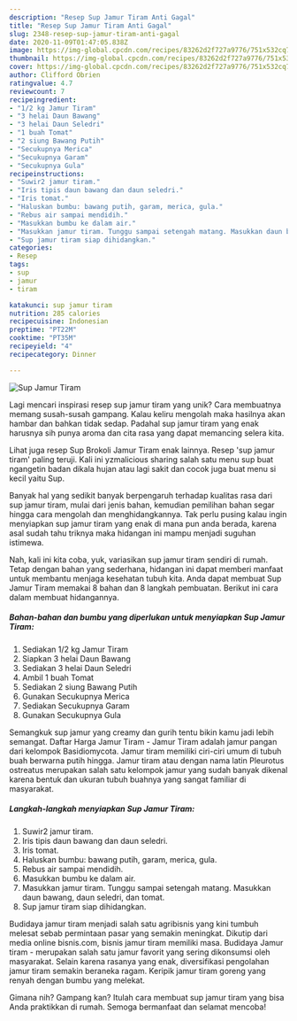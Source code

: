 ```yaml
---
description: "Resep Sup Jamur Tiram Anti Gagal"
title: "Resep Sup Jamur Tiram Anti Gagal"
slug: 2348-resep-sup-jamur-tiram-anti-gagal
date: 2020-11-09T01:47:05.838Z
image: https://img-global.cpcdn.com/recipes/83262d2f727a9776/751x532cq70/sup-jamur-tiram-foto-resep-utama.jpg
thumbnail: https://img-global.cpcdn.com/recipes/83262d2f727a9776/751x532cq70/sup-jamur-tiram-foto-resep-utama.jpg
cover: https://img-global.cpcdn.com/recipes/83262d2f727a9776/751x532cq70/sup-jamur-tiram-foto-resep-utama.jpg
author: Clifford Obrien
ratingvalue: 4.7
reviewcount: 7
recipeingredient:
- "1/2 kg Jamur Tiram"
- "3 helai Daun Bawang"
- "3 helai Daun Seledri"
- "1 buah Tomat"
- "2 siung Bawang Putih"
- "Secukupnya Merica"
- "Secukupnya Garam"
- "Secukupnya Gula"
recipeinstructions:
- "Suwir2 jamur tiram."
- "Iris tipis daun bawang dan daun seledri."
- "Iris tomat."
- "Haluskan bumbu: bawang putih, garam, merica, gula."
- "Rebus air sampai mendidih."
- "Masukkan bumbu ke dalam air."
- "Masukkan jamur tiram. Tunggu sampai setengah matang. Masukkan daun bawang, daun seledri, dan tomat."
- "Sup jamur tiram siap dihidangkan."
categories:
- Resep
tags:
- sup
- jamur
- tiram

katakunci: sup jamur tiram 
nutrition: 285 calories
recipecuisine: Indonesian
preptime: "PT22M"
cooktime: "PT35M"
recipeyield: "4"
recipecategory: Dinner

---
```



![Sup Jamur Tiram](https://img-global.cpcdn.com/recipes/83262d2f727a9776/751x532cq70/sup-jamur-tiram-foto-resep-utama.jpg)

Lagi mencari inspirasi resep sup jamur tiram yang unik? Cara membuatnya memang susah-susah gampang. Kalau keliru mengolah maka hasilnya akan hambar dan bahkan tidak sedap. Padahal sup jamur tiram yang enak harusnya sih punya aroma dan cita rasa yang dapat memancing selera kita.

Lihat juga resep Sup Brokoli Jamur Tiram enak lainnya. Resep &#39;sup jamur tiram&#39; paling teruji. Kali ini yzmalicious sharing salah satu menu sup buat ngangetin badan dikala hujan atau lagi sakit dan cocok juga buat menu si kecil yaitu Sup.

Banyak hal yang sedikit banyak berpengaruh terhadap kualitas rasa dari sup jamur tiram, mulai dari jenis bahan, kemudian pemilihan bahan segar hingga cara mengolah dan menghidangkannya. Tak perlu pusing kalau ingin menyiapkan sup jamur tiram yang enak di mana pun anda berada, karena asal sudah tahu triknya maka hidangan ini mampu menjadi suguhan istimewa.


Nah, kali ini kita coba, yuk, variasikan sup jamur tiram sendiri di rumah. Tetap dengan bahan yang sederhana, hidangan ini dapat memberi manfaat untuk membantu menjaga kesehatan tubuh kita. Anda dapat membuat Sup Jamur Tiram memakai 8 bahan dan 8 langkah pembuatan. Berikut ini cara dalam membuat hidangannya.

<!--inarticleads1-->

##### Bahan-bahan dan bumbu yang diperlukan untuk menyiapkan Sup Jamur Tiram:

1. Sediakan 1/2 kg Jamur Tiram
1. Siapkan 3 helai Daun Bawang
1. Sediakan 3 helai Daun Seledri
1. Ambil 1 buah Tomat
1. Sediakan 2 siung Bawang Putih
1. Gunakan Secukupnya Merica
1. Sediakan Secukupnya Garam
1. Gunakan Secukupnya Gula


Semangkuk sup jamur yang creamy dan gurih tentu bikin kamu jadi lebih semangat. Daftar Harga Jamur Tiram - Jamur Tiram adalah jamur pangan dari kelompok Basidiomycota. Jamur tiram memiliki ciri-ciri umum di tubuh buah berwarna putih hingga. Jamur tiram atau dengan nama latin Pleurotus ostreatus merupakan salah satu kelompok jamur yang sudah banyak dikenal karena bentuk dan ukuran tubuh buahnya yang sangat familiar di masyarakat. 

<!--inarticleads2-->

##### Langkah-langkah menyiapkan Sup Jamur Tiram:

1. Suwir2 jamur tiram.
1. Iris tipis daun bawang dan daun seledri.
1. Iris tomat.
1. Haluskan bumbu: bawang putih, garam, merica, gula.
1. Rebus air sampai mendidih.
1. Masukkan bumbu ke dalam air.
1. Masukkan jamur tiram. Tunggu sampai setengah matang. Masukkan daun bawang, daun seledri, dan tomat.
1. Sup jamur tiram siap dihidangkan.


Budidaya jamur tiram menjadi salah satu agribisnis yang kini tumbuh melesat sebab permintaan pasar yang semakin meningkat. Dikutip dari media online bisnis.com, bisnis jamur tiram memiliki masa. Budidaya Jamur tiram - merupakan salah satu jamur favorit yang sering dikonsumsi oleh masyarakat. Selain karena rasanya yang enak, diversifikasi pengolahan jamur tiram semakin beraneka ragam. Keripik jamur tiram goreng yang renyah dengan bumbu yang melekat. 

Gimana nih? Gampang kan? Itulah cara membuat sup jamur tiram yang bisa Anda praktikkan di rumah. Semoga bermanfaat dan selamat mencoba!
